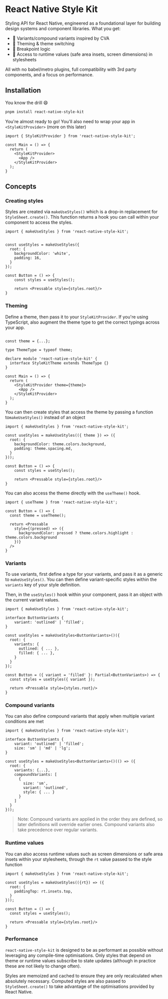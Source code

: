 # React Native Style Kit

Styling API for React Native, engineered as a foundational layer for building design systems and component libraries. What you get:

- 🧩 Variants/compound variants inspired by CVA
- 🎨 Theming & theme switching
- 📱 Breakpoint logic
- 📏 Access to runtime values (safe area insets, screen dimensions) in stylesheets

All with no babel/metro plugins, full compatibility with 3rd party components, and a focus on performance.

## Installation

You know the drill 😄
```bash
pnpm install react-native-style-kit
```


You're almost ready to go! You'll also need to wrap your app in `<StyleKitProvider>` (more on this later)

```tsx
import { StyleKitProvider } from 'react-native-style-kit';

const Main = () => {
  return (
    <StyleKitProvider>
      <App />
    </StyleKitProvider>
  );
}
```

## Concepts

### Creating styles

Styles are created via `makeUseStyles()` which is a drop-in replacement for `StyleSheet.create()`. This function returns a hook you can call within your component to access the styles.

```tsx
import { makeUseStyles } from 'react-native-style-kit';


const useStyles = makeUseStyles({
  root: {
    backgroundColor: 'white',
    padding: 16,
  }
});

const Button = () => {
    const styles = useStyles();
    
    return <Pressable style={styles.root}/>
}
```

### Theming

Define a theme, then pass it to your `StyleKitProvider`. If you're using TypeScript, also augment the theme type to get the correct typings across your app.
```tsx

const theme = {...};

type ThemeType = typeof theme;

declare module 'react-native-style-kit' {
  interface StyleKitTheme extends ThemeType {}
}

const Main = () => {
  return (
    <StyleKitProvider theme={theme}>
      <App />
    </StyleKitProvider>
  );
}
```


You can then create styles that access the theme by passing a function to`makeUseStyles()` instead of an object
```tsx
import { makeUseStyles } from 'react-native-style-kit';

const useStyles = makeUseStyles(({ theme }) => ({
  root: {
    backgroundColor: theme.colors.background,
    padding: theme.spacing.md,
  }
}));

const Button = () => {
    const styles = useStyles();
    
    return <Pressable style={styles.root}/>
}
```

You can also access the theme directly with the `useTheme()` hook.

```tsx
import { useTheme } from 'react-native-style-kit';

const Button = () => {
  const theme = useTheme();
    
  return <Pressable 
    style={(pressed) => ({ 
      backgroundColor: pressed ? theme.colors.highlight : theme.colors.background 
    })}
  />
}

```


### Variants

To use variants, first define a type for your variants, and pass it as a generic to `makeUseStyles()`. You can then define variant-specific styles within the `variants` key of your style definition.

Then, in the `useStyles()` hook within your component, pass it an object with the current variant values.

```tsx
import { makeUseStyles } from 'react-native-style-kit';

interface ButtonVariants {
    variant: 'outlined' | 'filled';
}

const useStyles = makeUseStyles<ButtonVariants>()({
  root: {
    variants: {
      outlined: { ... }, 
      filled: { ... },
    }  
  }
});

const Button = ({ variant = 'filled' }: Partial<ButtonVariants>) => {
  const styles = useStyles({ variant });
    
  return <Pressable style={styles.root}/>
}
```

### Compound variants

You can also define compound variants that apply when multiple variant conditions are met
```tsx
import { makeUseStyles } from 'react-native-style-kit';

interface ButtonVariants {
    variant: 'outlined' | 'filled';
    size: 'sm' | 'md' | 'lg';
}

const useStyles = makeUseStyles<ButtonVariants>()(() => ({
  root: {
    variants: {...},
    compoundVariants: [
      {
        size: 'sm',
        variant: 'outlined',
        style: { ... }
      }
    ]  
  }
}));
```

> Note: Compound variants are applied in the order they are defined, so later definitions will override earlier ones. Compound variants also take precedence over regular variants.

### Runtime values

You can also access runtime values such as screen dimensions or safe area insets within your stylesheets, through the `rt` value passed to the style function

```tsx
import { makeUseStyles } from 'react-native-style-kit';

const useStyles = makeUseStyles(({rt}) => ({
  root: {
    paddingTop: rt.insets.top,
  }
}));

const Button = () => {
  const styles = useStyles();
    
  return <Pressable style={styles.root}/>
}
```

### Performance
`react-native-style-kit` is designed to be as performant as possible without leveraging any compile-time optimisations. Only styles that depend on theme or runtime values subscribe to state updates (although in practice these are not likely to change often). 

Styles are memoized and cached to ensure they are only recalculated when absolutely necessary. Computed styles are also passed to `StyleSheet.create()` to take advantage of the optimisations provided by React Native.
